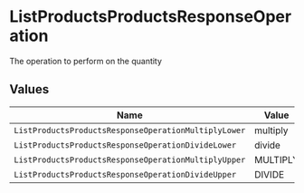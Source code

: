 # ListProductsProductsResponseOperation

The operation to perform on the quantity


## Values

| Name                                                 | Value                                                |
| ---------------------------------------------------- | ---------------------------------------------------- |
| `ListProductsProductsResponseOperationMultiplyLower` | multiply                                             |
| `ListProductsProductsResponseOperationDivideLower`   | divide                                               |
| `ListProductsProductsResponseOperationMultiplyUpper` | MULTIPLY                                             |
| `ListProductsProductsResponseOperationDivideUpper`   | DIVIDE                                               |